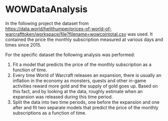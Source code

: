 # WOWDataAnalysis

In the following project the dataset from https://data.world/helithumper/prices-of-world-of-warcrafttoken/workspace/file?filename=wowcointotal.csv 
was used. It contained the price the monthly subscription measured at various days and times since 2015.

For the specific dataset the following analysis was performed:
1) Fit a model that predicts the price of the monthly subscription as a function of time.
2) Every time World of Warcraft releases an expansion, there is usually an inflation in the economy as monsters, quests 
  and other in-game activities reward more gold and the supply of gold goes up. Based on this fact, and by looking at
  the data, roughly estimate when an expansion was released during this time period.
3) Split the data into two time periods, one before the expansion and one after and fit two separate models that predict the price of the monthly subscriptions as a
   function of time.
